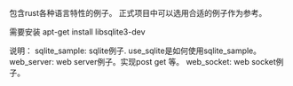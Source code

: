 

包含rust各种语言特性的例子。
正式项目中可以选用合适的例子作为参考。

需要安装
apt-get install libsqlite3-dev


说明：
sqlite_sample:
  sqlite例子. use_sqlite是如何使用sqlite_sample。
web_server:
  web server例子。实现post get 等。
web_socket:
  web socket例子。
